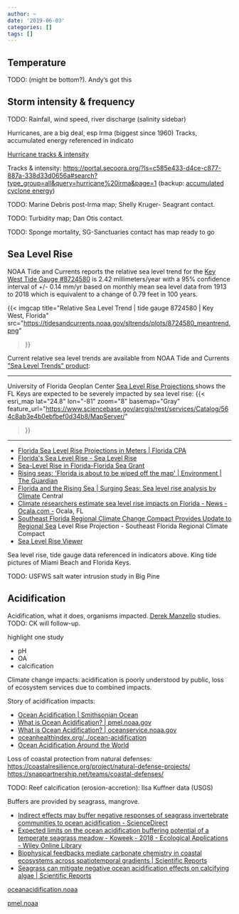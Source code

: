 ```yaml
---
author: ~
date: '2019-06-03'
categories: []
tags: []
---
```


## Temperature
TODO: (might be bottom?). Andy’s got this

## Storm intensity & frequency
TODO: Rainfall, wind speed, river discharge (salinity sidebar)

Hurricanes, are a big deal, esp Irma (biggest since 1960)
Tracks, accumulated energy referenced in indicato

[Hurricane tracks & intensity](https://coast.noaa.gov/hurricanes/)

Tracks & intensity: https://portal.secoora.org/?ls=c585e433-d4ce-c877-887a-338d33d0656a#search?type_group=all&query=hurricane%20irma&page=1
(backup: [accumulated cyclone energy](https://www.wunderground.com/hurricane/accumulated_cyclone_energy.asp))

TODO: Marine Debris post-Irma map; Shelly Kruger- Seagrant contact.

TODO: Turbidity map; Dan Otis contact.

TODO: Sponge mortality, SG-Sanctuaries contact has map ready to go

## Sea Level Rise
NOAA Tide and Currents reports the relative sea level trend for the [Key West Tide Gauge #8724580](https://tidesandcurrents.noaa.gov/sltrends/sltrends_station.shtml?id=8724580) is 2.42 millimeters/year with a 95% confidence interval of +/- 0.14 mm/yr based on monthly mean sea level data from 1913 to 2018 which is equivalent to a change of 0.79 feet in 100 years.

{{< imgcap
    title="Relative Sea Level Trend | tide gauge 8724580 | Key West, Florida" src="https://tidesandcurrents.noaa.gov/sltrends/plots/8724580_meantrend.png"
>}}

Current relative sea level trends are available from NOAA Tide and Currents ["Sea Level Trends" product](https://tidesandcurrents.noaa.gov/sltrends/sltrends.html):

---------------------------------------------------------------------------

University of Florida Geoplan Center [Sea Level Rise Projections ](https://flcpa.databasin.org/datasets/dd54d301894f4322a7a30832572c4a7e) shows the FL Keys are expected to be severely impacted by sea level rise:
{{< esri_map
    lat="24.8" lon="-81" zoom="8"
    basemap="Gray"
    feature_url="https://www.sciencebase.gov/arcgis/rest/services/Catalog/564c8ab3e4b0ebfbef0d34b8/MapServer/"
>}}

---------------------------------------------------------------------------

* [Florida Sea Level Rise Projections in Meters | Florida CPA](https://flcpa.databasin.org/datasets/dd54d301894f4322a7a30832572c4a7e)
* [Florida's Sea Level Rise - Sea Level Rise](https://sealevelrise.org/states/florida/)
* [Sea-Level Rise in Florida-Florida Sea Grant]( https://www.flseagrant.org/climate-change/sea-level-rise/ )
* [Rising seas: 'Florida is about to be wiped off the map' | Environment | The Guardian]( https://www.theguardian.com/environment/2018/jun/26/rising-seas-florida-climate-change-elizabeth-rush )
* [Florida and the Rising Sea | Surging Seas: Sea level rise analysis by Climate]( http://sealevel.climatecentral.org/news/floria-and-the-rising-sea ) Central
* [Climate researchers estimate sea level rise impacts on Florida - News - Ocala.com -](  https://www.ocala.com/news/20180513/climate-researchers-estimate-sea-level-rise-impacts-on-florida) Ocala, FL
* [Southeast Florida Regional Climate Change Compact Provides Update to Regional Sea](http://southeastfloridaclimatecompact.org/news/southeast-florida-regional-climate-change-compact-provides-update-to-regional-sea-level-rise-projection/ ) Level Rise Projection - Southeast Florida Regional Climate Compact
* [Sea Level Rise Viewer]( https://coast.noaa.gov/digitalcoast/tools/slr.html )

Sea level rise, tide gauge data referenced in indicators above. King tide pictures of Miami Beach and Florida Keys.

TODO: USFWS salt water intrusion study in Big Pine


## Acidification
Acidification, what it does, organisms impacted.
[Derek Manzello](https://www.aoml.noaa.gov/about_us/staff/index.html?lname=MANZELLO&fname=Derek) studies.
TODO: CK will follow-up.

highlight one study
* pH
* OA
* calcification

Climate change impacts: acidification is poorly understood by public, loss of ecosystem services due to combined impacts.

Story of acidification impacts:
* [Ocean Acidification | Smithsonian Ocean]( https://ocean.si.edu/ocean-life/invertebrates/ocean-acidification )
* [What is Ocean Acidification? | pmel.noaa.gov]( https://www.pmel.noaa.gov/co2/story/What+is+Ocean+Acidification%3F )
* [What is Ocean Acidification? | oceanservice.noaa.gov](https://oceanservice.noaa.gov/facts/acidification.html  )
* [oceanhealthindex.org/../ocean-acidification](  http://www.oceanhealthindex.org/methodology/components/ocean-acidification)
* [Ocean Acidification Around the World]( https://noaa.maps.arcgis.com/apps/MapTour/index.html?appid=1c33c6304fb9466a9185adb0d12a4e7c )


Loss of coastal protection from natural defenses: https://coastalresilience.org/project/natural-defense-projects/
https://snappartnership.net/teams/coastal-defenses/


TODO: Reef calcification (erosion-accretion): Ilsa Kuffner data (USGS)

Buffers are provided by seagrass, mangrove.
* [Indirect effects may buffer negative responses of seagrass invertebrate communities to ocean acidification - ScienceDirect](https://www.sciencedirect.com/science/article/pii/S0022098114001993)
* [Expected limits on the ocean acidification buffering potential of a temperate seagrass meadow - Koweek - 2018 - Ecological Applications - Wiley Online Library](https://esajournals.onlinelibrary.wiley.com/doi/full/10.1002/eap.1771)
* [Biophysical feedbacks mediate carbonate chemistry in coastal ecosystems across spatiotemporal gradients | Scientific Reports](https://www.nature.com/articles/s41598-017-18736-6)
* [Seagrass can mitigate negative ocean acidification effects on calcifying algae | Scientific Reports](https://www.nature.com/articles/s41598-018-35670-3)


[oceanacidification.noaa](https://oceanacidification.noaa.gov/WhatWeDo/Data.aspx)

[pmel.noaa](https://www.pmel.noaa.gov/co2/story/Cheeca+Rocks)
